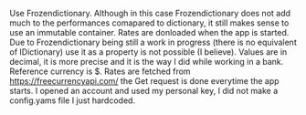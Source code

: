 Use Frozendictionary. Although in this case Frozendictionary does not add much to the performances comapared to dictionary, it still makes sense to use an immutable container.
Rates are donloaded when the app is started.
Due to Frozendictionary being still a work in progress (there is no equivalent of IDictionary) use it as a property is not possible (I believe).
Values are in decimal, it is more precise and it is the way I did while working in a bank.
Reference currency is $.
Rates are fetched from https://freecurrencyapi.com/ the Get request is done everytime the app starts. I opened an account and used my personal key, I did not make a config.yams file I just hardcoded.


